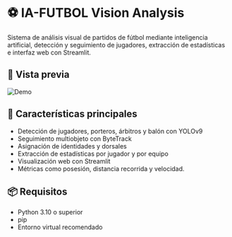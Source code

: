 # ⚽ IA-FUTBOL Vision Analysis

Sistema de análisis visual de partidos de fútbol mediante inteligencia artificial, detección y seguimiento de jugadores, extracción de estadísticas e interfaz web con Streamlit.

## 📸 Vista previa

![Demo](demo.gif)

## 🚀 Características principales

- Detección de jugadores, porteros, árbitros y balón con YOLOv9
- Seguimiento multiobjeto con ByteTrack
- Asignación de identidades y dorsales
- Extracción de estadísticas por jugador y por equipo
- Visualización web con Streamlit
- Métricas como posesión, distancia recorrida y velocidad.

## 📦 Requisitos

- Python 3.10 o superior
- pip
- Entorno virtual recomendado
